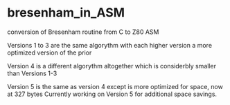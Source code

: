 # bresenham_in_ASM

conversion of Bresenham routine from C to Z80 ASM

Versions 1 to 3 are the same algorythm with each higher version a more optimized version of the prior

Version 4 is a different algorythm altogether which is considerbly smaller than Versions 1-3

Version 5 is the same as version 4 except is more optimized for space, now at 327 bytes
Currently working on Version 5 for additional space savings.

